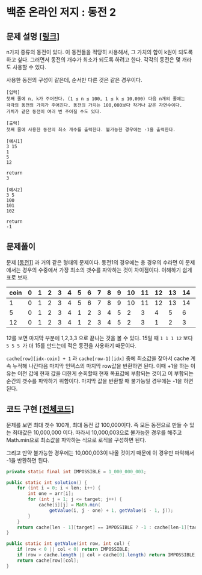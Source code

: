 # 백준 온라인 저지 : 동전 2

## 문제 설명 [[링크]](https://www.acmicpc.net/problem/2294)

n가지 종류의 동전이 있다. 이 동전들을 적당히 사용해서, 그 가치의 합이 k원이 되도록 하고 싶다. 그러면서 동전의 개수가 최소가 되도록 하려고 한다. 각각의 동전은 몇 개라도 사용할 수 있다.

사용한 동전의 구성이 같은데, 순서만 다른 것은 같은 경우이다.



```
[입력]
첫째 줄에 n, k가 주어진다. (1 ≤ n ≤ 100, 1 ≤ k ≤ 10,000) 다음 n개의 줄에는 
각각의 동전의 가치가 주어진다. 동전의 가치는 100,000보다 작거나 같은 자연수이다. 
가치가 같은 동전이 여러 번 주어질 수도 있다.

[출력]
첫째 줄에 사용한 동전의 최소 개수를 출력한다. 불가능한 경우에는 -1을 출력한다.

[예시1]
3 15
1
5
12

return
3

[예시2]
3 5
100
101
102

return 
-1
```





## 문제풀이

문제 [[동전1]](../p2239/Solution.md) 과 거의 같은 형태의 문제이다. 동전1의 경우에는 총 경우의 수라면 이 문제에서는 경우의 수중에서 가장 최소의 갯수를 파악하는 것이 차이점이다.  이해하기 쉽게 표로 보자.

| coin | 0    | 1    | 2    | 3    | 4    | 5    | 6    | 7    | 8    | 9    | 10   | 11   | 12   | 13   | 14   | 15   |
| ---- | ---- | ---- | ---- | ---- | ---- | ---- | ---- | ---- | ---- | ---- | ---- | ---- | ---- | ---- | ---- | ---- |
| 1    | 0    | 1    | 2    | 3    | 4    | 5    | 6    | 7    | 8    | 9    | 10   | 11   | 12   | 13   | 14   | 15   |
| 5    | 0    | 1    | 2    | 3    | 4    | 1    | 2    | 3    | 4    | 5    | 2    | 3    | 4    | 5    | 6    | 3    |
| 12   | 0    | 1    | 2    | 3    | 4    | 1    | 2    | 3    | 4    | 5    | 2    | 3    | 1    | 2    | 3    | 3    |

12를 보면 마지막 부분에 1,2,3,3 으로 끝나는 것을 볼 수 있다. 15일 때 `1 1 1 12` 보다 `5 5 5 `가 더 15를 만드는데 적은 동전을 사용하기 때문이다.

`cache[row][idx-coin] + 1` 과 `cache[row-1][idx]` 중에 최소값을 찾아서 cache 계속 누적해 나간다음 마지막 인덱스의 마지막 row값을 반환하면 된다. 이때 +1을 하는 이유는 이전 값에 현재 값을 더한게 순회할때 현재 목표값에 부합되는 것이고 이 부합되는 순간의 갯수를 파악하기 위함이다. 마지막 값을 반환할 때 불가능일 경우에는 -1을 하면 된다.



## 코드 구현 [[전체코드]](./Main.java)

문제를 보면 최대 갯수 100개, 최대 동전 값 100,000이다. 즉 모든 동전으로 만들 수 있는 최대값은 10,000,000 이다. 따라서 10,000,003으로 불가능한 경우를 해주고 Math.min으로 최소값을 파악하는 식으로 로직을 구성하면 된다. 

그리고 만약 불가능한 경우에는 10,000,003이 나올 것이기 때문에 이 경우만 파악해서 -1을 반환하면 된다.

```java
private static final int IMPOSSIBLE = 1_000_000_003;

public static int solution() {
    for (int i = 0; i < len; i++) {
        int one = arr[i];
        for (int j = 1; j <= target; j++) {
            cache[i][j] = Math.min(
                getValue(i, j - one) + 1, getValue(i - 1, j));
        }
    }
    return cache[len - 1][target] == IMPOSSIBLE ? -1 : cache[len-1][target];
}

public static int getValue(int row, int col) {
    if (row < 0 || col < 0) return IMPOSSIBLE;
    if (row > cache.length || col > cache[0].length) return IMPOSSIBLE;
    return cache[row][col];
}
```

